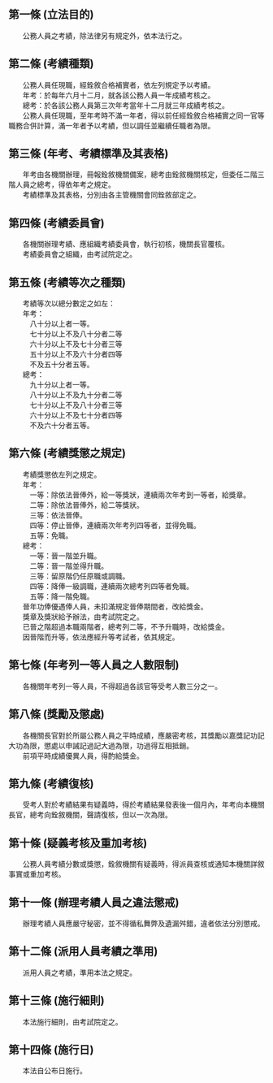 第一條 (立法目的)
-----------------
　　公務人員之考績，除法律另有規定外，依本法行之。  


第二條 (考績種類)
-----------------
　　公務人員任現職，經銓敘合格補實者，依左列規定予以考績。  
　　年考：於每年六月十二月，就各該公務人員一年成績考核之。  
　　總考：於各該公務人員第三次年考當年十二月就三年成績考核之。  
　　公務人員任現職，至年考時不滿一年者，得以前任經銓敘合格補實之同一官等職務合併計算，滿一年者予以考績，但以調任並繼續任職者為限。  


第三條 (年考、考績標準及其表格)
-------------------------------
　　年考由各機關辦理，冊報銓敘機關備案，總考由銓敘機關核定，但委任二階三階人員之總考，得依年考之規定。  
　　考績標準及其表格，分別由各主管機關會同銓敘部定之。  


第四條 (考績委員會)
-------------------
　　各機關辦理考績、應組織考績委員會，執行初核，機關長官覆核。  
　　考績委員會之組織，由考試院定之。  


第五條 (考績等次之種類)
-----------------------
　　考績等次以總分數定之如左：  
　　年考：  
　　　八十分以上者一等。  
　　　七十分以上不及八十分者二等  
　　　六十分以上不及七十分者三等  
　　　五十分以上不及六十分者四等  
　　　不及五十分者五等。  
　　總考：  
　　　九十分以上者一等。  
　　　八十分以上不及九十分者二等  
　　　七十分以上不及八十分者三等  
　　　六十分以上不及七十分者四等  
　　　不及六十分者五等。  


第六條 (考績獎懲之規定)
-----------------------
　　考績獎懲依左列之規定。  
　　年考：  
　　　一等：除依法晉俸外，給一等獎狀，連續兩次年考到一等者，給獎章。  
　　　二等：除依法晉俸外，給二等獎狀。  
　　　三等：依法晉俸。  
　　　四等：停止晉俸，連續兩次年考列四等者，並得免職。  
　　　五等：免職。  
　　總考：  
　　　一等：晉一階並升職。  
　　　二等：晉一階並得升職。  
　　　三等：留原階仍任原職或調職。  
　　　四等：降俸一級調職，連續兩次總考列四等者免職。  
　　　五等：降一階免職。  
　　晉年功俸優遇俸人員，未扣滿規定晉俸期間者，改給獎金。  
　　獎章及獎狀給予辦法，由考試院定之。  
　　已晉之階超過本職兩階者，總考列二等，不予升職時，改給獎金。  
　　因晉階而升等，依法應經升等考試者，依其規定。  


第七條 (年考列一等人員之人數限制)
---------------------------------
　　各機關年考列一等人員，不得超過各該官等受考人數三分之一。  


第八條 (獎勵及懲處)
-------------------
　　各機關長官對於所屬公務人員之平時成績，應嚴密考核，其獎勵以嘉獎記功記大功為限，懲處以申誡記過記大過為限，功過得互相抵銷。  
　　前項平時成績優異人員，得酌給獎金。  


第九條 (考績復核)
-----------------
　　受考人對於考績結果有疑義時，得於考績結果發表後一個月內，年考向本機關長官，總考向銓敘機關，聲請復核，但以一次為限。  


第十條 (疑義考核及重加考核)
---------------------------
　　公務人員考績分數或獎懲，銓敘機關有疑義時，得派員查核或通知本機關詳敘事實或重加考核。  


第十一條 (辦理考績人員之違法懲戒)
---------------------------------
　　辦理考績人員應嚴守秘密，並不得循私舞弊及遺漏舛錯，違者依法分別懲戒。  


第十二條 (派用人員考績之準用)
-----------------------------
　　派用人員之考績，準用本法之規定。  


第十三條 (施行細則)
-------------------
　　本法施行細則，由考試院定之。  


第十四條 (施行日)
-----------------
　　本法自公布日施行。
